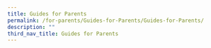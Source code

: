 ```yaml
---
title: Guides for Parents
permalink: /for-parents/Guides-for-Parents/Guides-for-Parents/
description: ""
third_nav_title: Guides for Parents
---
```

